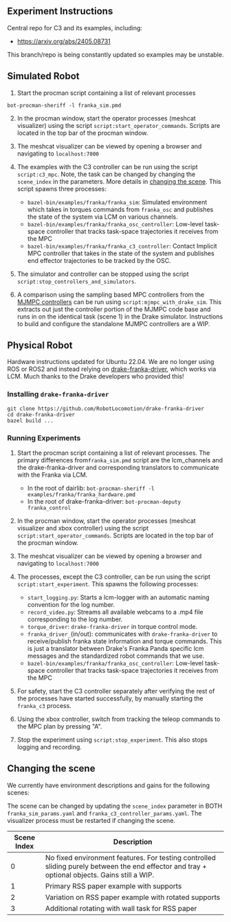 ## Experiment Instructions

Central repo for C3 and its examples, including:
- https://arxiv.org/abs/2405.08731

This branch/repo is being constantly updated so examples may be unstable.

## Simulated Robot

1. Start the procman script containing a list of relevant processes 
```
bot-procman-sheriff -l franka_sim.pmd
```

2. In the procman window, start the operator processes (meshcat visualizer) using the script `script:start_operator_commands`. Scripts are located in the top bar of the procman window.

3. The meshcat visualizer can be viewed by opening a browser and navigating to `localhost:7000`

4. The examples with the C3 controller can be run using the script `script:c3_mpc`. Note, the task can be changed by changing the `scene_index` in the parameters. More details in [changing the scene](#changing-the-scene). This script spawns three processes:
   - `bazel-bin/examples/franka/franka_sim`: Simulated environment which takes in torques commands from `franka_osc` and publishes the state of the system via LCM on various channels.
   - `bazel-bin/examples/franka/franka_osc_controller`: Low-level task-space controller that tracks task-space trajectories it receives from the MPC
   - `bazel-bin/examples/franka/franka_c3_controller`: Contact Implicit MPC controller that takes in the state of the system and publishes end effector trajectories to be tracked by the OSC.

5. The simulator and controller can be stopped using the script `script:stop_controllers_and_simulators`.
6. A comparison using the sampling based MPC controllers from the [MJMPC controllers](https://github.com/google-deepmind/mujoco_mpc) can be run using `script:mjmpc_with_drake_sim`. This extracts out just the controller portion of the MJMPC code base and runs in on the identical task (scene 1) in the Drake simulator. Instructions to build and configure the standalone MJMPC controllers are a WIP.

## Physical Robot

Hardware instructions updated for Ubuntu 22.04. We are no longer using ROS or ROS2 and instead relying on [drake-franka-driver](https://github.com/RobotLocomotion/drake-franka-driver), which works via LCM. Much thanks to the Drake developers who provided this!

### Installing `drake-franka-driver`

```
git clone https://github.com/RobotLocomotion/drake-franka-driver
cd drake-franka-driver
bazel build ...
```


### Running Experiments

1. Start the procman script containing a list of relevant processes. The primary differences from`franka_sim.pmd` script are the lcm_channels and the drake-franka-driver and corresponding translators to communicate with the Franka via LCM.

   - In the root of dairlib: ``` bot-procman-sheriff -l examples/franka/franka_hardware.pmd ```
   - In the root of drake-franka-driver: ```bot-procman-deputy franka_control``` 

2. In the procman window, start the operator processes (meshcat visualizer and xbox controller) using the script `script:start_operator_commands`. Scripts are located in the top bar of the procman window.

3. The meshcat visualizer can be viewed by opening a browser and navigating to `localhost:7000`

4. The processes, except the C3 controller, can be run using the script `script:start_experiment`. This spawns the following processes:
   - `start_logging.py`: Starts a lcm-logger with an automatic naming convention for the log number.
   - `record_video.py`: Streams all available webcams to a .mp4 file corresponding to the log number.
   - `torque_driver`: `drake-franka-driver` in torque control mode.
   - `franka_driver_`(in/out): communicates with `drake-franka-driver` to receive/publish franka state information and torque commands. This is just a translator between Drake's Franka Panda specific lcm messages and the standardized robot commands that we use. 
   - `bazel-bin/examples/franka/franka_osc_controller`: Low-level task-space controller that tracks task-space trajectories it receives from the MPC
   

5. For safety, start the C3 controller separately after verifying the rest of the processes have started successfully, by manually starting the `franka_c3` process.
6. Using the xbox controller, switch from tracking the teleop commands to the MPC plan by pressing "A".
7. Stop the experiment using `script:stop_experiment`. This also stops logging and recording.


## Changing the scene

We currently have environment descriptions and gains for the following scenes:

The scene can be changed by updating the `scene_index` parameter in BOTH `franka_sim_params.yaml` and `franka_c3_controller_params.yaml`.
The visualizer process must be restarted if changing the scene.

| Scene Index | Description                                                                                                                                   |
|-------------|-----------------------------------------------------------------------------------------------------------------------------------------------|
| 0           | No fixed environment features. For testing controlled sliding purely between the end effector and tray + optional objects. Gains still a WIP. |
| 1           | Primary RSS paper example with supports                                                                                                       |
| 2           | Variation on RSS paper example with rotated supports                                                                                          |
| 3           | Additional rotating with wall task for RSS paper                                                                                              |

